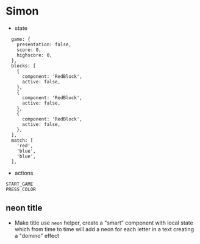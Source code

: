# Simon

* state

```
  game: {
    presentation: false,
    score: 0,
    highscore: 0,
  },
  blocks: [
    {
      component: 'RedBlock',
      active: false,
    },
    {
      component: 'RedBlock',
      active: false,
    },
    {
      component: 'RedBlock',
      active: false,
    },
  ],
  match: [
    'red',
    'blue',
    'blue',
  ],
```
* actions

```
START_GAME
PRESS_COLOR

```


## neon title

- Make title use `neon` helper, create a "smart" component with local state which from time to time will add a neon for each letter in a text
creating a "domino" effect
